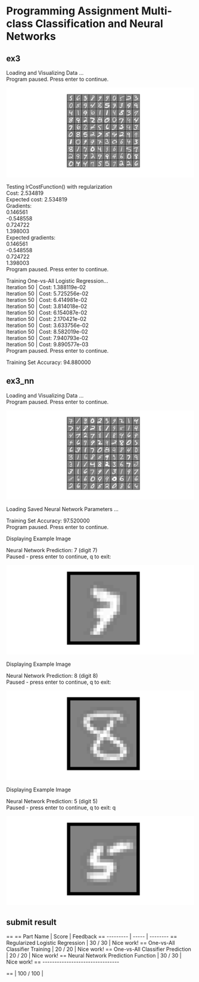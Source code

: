 # Programming Assignment Multi-class Classification and Neural Networks

## ex3

Loading and Visualizing Data ...   
Program paused. Press enter to continue.       

![image-20211011104340624](./pic/image-20211011104340624.png)

Testing lrCostFunction() with regularization  
Cost: 2.534819  
Expected cost: 2.534819  
Gradients:  
 0.146561  
 -0.548558  
 0.724722  
 1.398003  
Expected gradients:  
 0.146561  
 -0.548558  
 0.724722  
 1.398003  
Program paused. Press enter to continue.   

Training One-vs-All Logistic Regression...  
Iteration    50 | Cost: 1.388119e-02  
Iteration    50 | Cost: 5.725256e-02  
Iteration    50 | Cost: 6.414981e-02  
Iteration    50 | Cost: 3.814018e-02  
Iteration    50 | Cost: 6.154087e-02  
Iteration    50 | Cost: 2.170421e-02  
Iteration    50 | Cost: 3.633756e-02  
Iteration    50 | Cost: 8.582019e-02  
Iteration    50 | Cost: 7.940793e-02  
Iteration    50 | Cost: 9.890577e-03  
Program paused. Press enter to continue.     

Training Set Accuracy: 94.880000

## ex3_nn

Loading and Visualizing Data ...  
Program paused. Press enter to continue.  

![image-20211011104554546](./pic/image-20211011104554546.png)

Loading Saved Neural Network Parameters ...  

Training Set Accuracy: 97.520000  
Program paused. Press enter to continue.   

Displaying Example Image    

Neural Network Prediction: 7 (digit 7)  
Paused - press enter to continue, q to exit:   

![image-20211011104640995](./pic/image-20211011104640995.png)

Displaying Example Image  

Neural Network Prediction: 8 (digit 8)  
Paused - press enter to continue, q to exit:  

![image-20211011104728619](./pic/image-20211011104728619.png)

Displaying Example Image  

Neural Network Prediction: 5 (digit 5)  
Paused - press enter to continue, q to exit:  q

![image-20211011104752195](./pic/image-20211011104752195.png)

## submit result

==
==                                   Part Name |     Score | Feedback
==                                   --------- |     ----- | --------
==             Regularized Logistic Regression |  30 /  30 | Nice work!
==              One-vs-All Classifier Training |  20 /  20 | Nice work!
==            One-vs-All Classifier Prediction |  20 /  20 | Nice work!
==          Neural Network Prediction Function |  30 /  30 | Nice work!
==                                   --------------------------------

== | 100 / 100 |